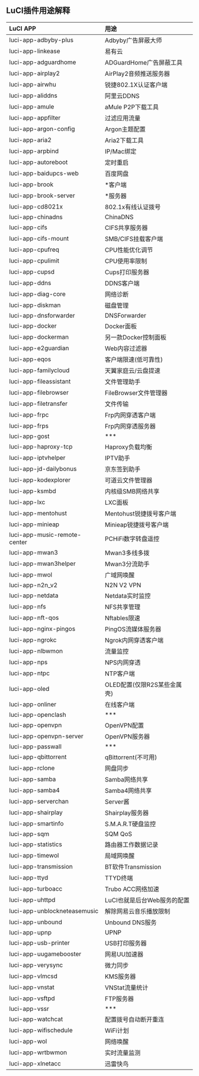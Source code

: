 ## LuCI插件用途解释

|              LuCI APP              |              用途               |
| :--------------------------------  | :----------------------------- |
|        luci-app-adbyby-plus        |       Adbyby广告屏蔽大师       |
|        luci-app-linkease           |       易有云                   |
|        luci-app-adguardhome        |    ADGuardHome广告屏蔽工具     |
|         luci-app-airplay2          |     AirPlay2音频推送服务器     |
|          luci-app-airwhu           |     锐捷802.1X认证客户端      |
|          luci-app-aliddns          |           阿里云DDNS           |
|           luci-app-amule           |       aMule P2P下载工具        |
|         luci-app-appfilter         |            过滤应用流量             |
|       luci-app-argon-config        |         Argon主题配置          |
|           luci-app-aria2           |         Aria2下载工具          |
|          luci-app-arpbind          |           IP/Mac绑定           |
|        luci-app-autoreboot         |            定时重启             |
|       luci-app-baidupcs-web        |        百度网盘        |
|           luci-app-brook           |          *客户端           |
|       luci-app-brook-server        |          *服务器           |
|          luci-app-cd8021x          |       802.1x有线认证拨号       |
|         luci-app-chinadns          |            ChinaDNS             |
|           luci-app-cifs            |           CIFS共享服务器           |
|        luci-app-cifs-mount         |       SMB/CIFS挂载客户端       |
|          luci-app-cpufreq          |        CPU性能优化调节         |
|         luci-app-cpulimit          |         CPU使用率限制          |
|           luci-app-cupsd           |         Cups打印服务器         |
|           luci-app-ddns            |           DDNS客户端           |
|         luci-app-diag-core         |            网络诊断             |
|          luci-app-diskman          |            磁盘管理             |
|       luci-app-dnsforwarder        |          DNSForwarder           |
|          luci-app-docker           |           Docker面板           |
|         luci-app-dockerman         |         另一款Docker控制面板         |
|        luci-app-e2guardian         |         Web内容过滤器          |
|           luci-app-eqos            |      客户端限速(低可靠性)       |
|        luci-app-familycloud        |      天翼家庭云/云盘提速      |
|       luci-app-fileassistant       |            文件管理助手             |
|        luci-app-filebrowser        |      FileBrowser文件管理器      |
|       luci-app-filetransfer        |            文件传输             |
|           luci-app-frpc            |       Frp内网穿透客户端        |
|           luci-app-frps            |       Frp内网穿透服务器        |
|           luci-app-gost            |          ***          |
|        luci-app-haproxy-tcp        |        Haproxy负载均衡         |
|        luci-app-iptvhelper         |            IPTV助手            |
|       luci-app-jd-dailybonus       |          京东签到助手           |
|        luci-app-kodexplorer        |        可道云文件管理器         |
|           luci-app-ksmbd           |          内核级SMB网络共享          |
|            luci-app-lxc            |            LXC面板             |
|         luci-app-mentohust         |    Mentohust锐捷拨号客户端     |
|          luci-app-minieap          |     Minieap锐捷拨号客户端      |
|    luci-app-music-remote-center    |       PCHiFi数字转盘遥控       |
|           luci-app-mwan3           |         Mwan3多线多拨          |
|        luci-app-mwan3helper        |           Mwan3分流助手            |
|           luci-app-mwol            |      广域网唤醒       |
|          luci-app-n2n_v2           |           N2N V2 VPN            |
|          luci-app-netdata          |        Netdata实时监控         |
|            luci-app-nfs            |            NFS共享管理             |
|          luci-app-nft-qos          |          Nftables限速          |
|       luci-app-nginx-pingos        |       PingOS流媒体服务器       |
|          luci-app-ngrokc           |      Ngrok内网穿透客户端       |
|          luci-app-nlbwmon          |            流量监控             |
|            luci-app-nps            |          NPS内网穿透           |
|           luci-app-ntpc            |           NTP客户端            |
|           luci-app-oled            |            OLED配置(仅限R2S某些金属壳)            |
|          luci-app-onliner          |           在线客户端            |
|         luci-app-openclash         |            ***            |
|          luci-app-openvpn          |          OpenVPN配置           |
|      luci-app-openvpn-server       |         OpenVPN服务器          |
|         luci-app-passwall          |            ***             |
|        luci-app-qbittorrent        |           qBittorrent(不可用)           |
|          luci-app-rclone           |             网盘同步              |
|           luci-app-samba           |         Samba网络共享          |
|          luci-app-samba4           |         Samba4网络共享         |
|        luci-app-serverchan         |            Server酱            |
|         luci-app-shairplay         |        Shairplay服务器         |
|         luci-app-smartinfo         |       S.M.A.R.T硬盘监控        |
|            luci-app-sqm            |             SQM QoS             |
|        luci-app-statistics         |          路由器工作数据记录           |
|          luci-app-timewol          |           局域网唤醒            |
|       luci-app-transmission        |          BT软件Transmission           |
|           luci-app-ttyd            |            TTYD终端            |
|         luci-app-turboacc          |       Trubo ACC网络加速        |
|          luci-app-uhttpd           |           LuCI也就是后台Web服务的配置           |
|    luci-app-unblockneteasemusic    |     解除网易云音乐播放限制      |
|          luci-app-unbound          |        Unbound DNS服务         |
|           luci-app-upnp            |              UPNP               |
|        luci-app-usb-printer        |         USB打印服务器          |
|       luci-app-uugamebooster       |         网易UU加速器          |
|         luci-app-verysync          |            微力同步             |
|          luci-app-vlmcsd           |           KMS服务器            |
|          luci-app-vnstat           |         VNStat流量统计         |
|          luci-app-vsftpd           |           FTP服务器            |
|           luci-app-vssr            |           ***           |
|         luci-app-watchcat          |            配置拨号自动断开重连             |
|       luci-app-wifischedule        |            WiFi计划            |
|            luci-app-wol            |            网络唤醒             |
|         luci-app-wrtbwmon          |          实时流量监测           |
|         luci-app-xlnetacc          |            迅雷快鸟             |

